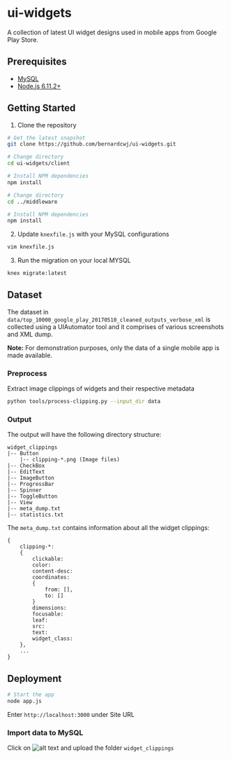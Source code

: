 # ui-widgets
A collection of latest UI widget designs used in mobile apps from Google Play Store.

## Prerequisites
* [MySQL](https://dev.mysql.com/downloads/)
* [Node.js 6.11.2+](http://nodejs.org)

## Getting Started
1. Clone the repository
```bash
# Get the latest snapshot
git clone https://github.com/bernardcwj/ui-widgets.git

# Change directory
cd ui-widgets/client

# Install NPM dependencies
npm install

# Change directory
cd ../middleware

# Install NPM dependencies
npm install
```
2. Update `knexfile.js` with your MySQL configurations
```bash
vim knexfile.js
```
3. Run the migration on your local MYSQL
```bash
knex migrate:latest
```

## Dataset
The dataset in `data/top_10000_google_play_20170510_cleaned_outputs_verbose_xml` is collected using a UIAutomator tool and it comprises of various screenshots and XML dump.

**Note:** For demonstration purposes, only the data of a single mobile app is made available.

### Preprocess
Extract image clippings of widgets and their respective metadata
```bash
python tools/process-clipping.py --input_dir data
```

### Output
The output will have the following directory structure:
```
widget_clippings
|-- Button
	|-- clipping-*.png (Image files)
|-- CheckBox
|-- EditText
|-- ImageButton
|-- ProgressBar
|-- Spinner
|-- ToggleButton
|-- View
|-- meta_dump.txt
|-- statistics.txt
```
The `meta_dump.txt` contains information about all the widget clippings:
```
{
	clipping-*:
	{
		clickable:
		color:
		content-desc:
		coordinates:
		{
			from: [],
			to: []
		}
		dimensions:
		focusable:
		leaf:
		src:
		text:
		widget_class: 
	},
	...
}
```

## Deployment
```bash
# Start the app
node app.js
```
Enter `http://localhost:3000` under Site URL

### Import data to MySQL
Click on ![alt text](https://www.materialui.co/materialIcons/file/file_upload_black_24x24.png "File upload") and upload the folder `widget_clippings`
